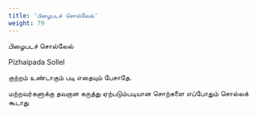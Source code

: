 ```yaml
---
title: 'பிழைபடச் சொல்லேல்'
weight: 79
---
```

 

பிழைபடச் சொல்லேல்

Pizhaipada Sollel

குற்றம் உண்டாகும் படி எதையும் பேசாதே.  

மற்றவர்களுக்கு தவறான கருத்து ஏற்படும்படியான சொற்களை எப்போதும் சொல்லக் கூடாது